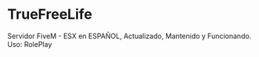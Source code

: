 # TrueFreeLife
Servidor FiveM - ESX en ESPAÑOL, Actualizado, Mantenido y Funcionando. Uso: RolePlay
